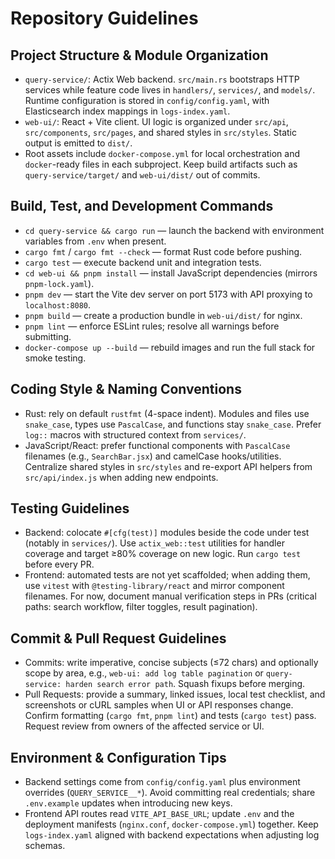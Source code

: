 # Repository Guidelines

## Project Structure & Module Organization
- `query-service/`: Actix Web backend. `src/main.rs` bootstraps HTTP services while feature code lives in `handlers/`, `services/`, and `models/`. Runtime configuration is stored in `config/config.yaml`, with Elasticsearch index mappings in `logs-index.yaml`.
- `web-ui/`: React + Vite client. UI logic is organized under `src/api`, `src/components`, `src/pages`, and shared styles in `src/styles`. Static output is emitted to `dist/`.
- Root assets include `docker-compose.yml` for local orchestration and `docker`-ready files in each subproject. Keep build artifacts such as `query-service/target/` and `web-ui/dist/` out of commits.

## Build, Test, and Development Commands
- `cd query-service && cargo run` — launch the backend with environment variables from `.env` when present.
- `cargo fmt` / `cargo fmt --check` — format Rust code before pushing.
- `cargo test` — execute backend unit and integration tests.
- `cd web-ui && pnpm install` — install JavaScript dependencies (mirrors `pnpm-lock.yaml`).
- `pnpm dev` — start the Vite dev server on port 5173 with API proxying to `localhost:8080`.
- `pnpm build` — create a production bundle in `web-ui/dist/` for nginx.
- `pnpm lint` — enforce ESLint rules; resolve all warnings before submitting.
- `docker-compose up --build` — rebuild images and run the full stack for smoke testing.

## Coding Style & Naming Conventions
- Rust: rely on default `rustfmt` (4-space indent). Modules and files use `snake_case`, types use `PascalCase`, and functions stay `snake_case`. Prefer `log::` macros with structured context from `services/`.
- JavaScript/React: prefer functional components with `PascalCase` filenames (e.g., `SearchBar.jsx`) and camelCase hooks/utilities. Centralize shared styles in `src/styles` and re-export API helpers from `src/api/index.js` when adding new endpoints.

## Testing Guidelines
- Backend: colocate `#[cfg(test)]` modules beside the code under test (notably in `services/`). Use `actix_web::test` utilities for handler coverage and target ≥80% coverage on new logic. Run `cargo test` before every PR.
- Frontend: automated tests are not yet scaffolded; when adding them, use `vitest` with `@testing-library/react` and mirror component filenames. For now, document manual verification steps in PRs (critical paths: search workflow, filter toggles, result pagination).

## Commit & Pull Request Guidelines
- Commits: write imperative, concise subjects (≤72 chars) and optionally scope by area, e.g., `web-ui: add log table pagination` or `query-service: harden search error path`. Squash fixups before merging.
- Pull Requests: provide a summary, linked issues, local test checklist, and screenshots or cURL samples when UI or API responses change. Confirm formatting (`cargo fmt`, `pnpm lint`) and tests (`cargo test`) pass. Request review from owners of the affected service or UI.

## Environment & Configuration Tips
- Backend settings come from `config/config.yaml` plus environment overrides (`QUERY_SERVICE__*`). Avoid committing real credentials; share `.env.example` updates when introducing new keys.
- Frontend API routes read `VITE_API_BASE_URL`; update `.env` and the deployment manifests (`nginx.conf`, `docker-compose.yml`) together. Keep `logs-index.yaml` aligned with backend expectations when adjusting log schemas.
